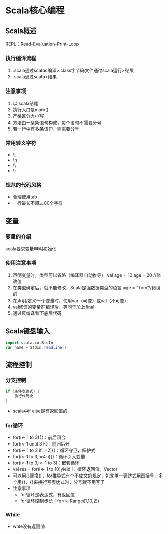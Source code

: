 # Scala核心编程

## Scala概述

REPL：Read-Evaluation-Print-Loop

### 执行编译流程

1. .scala通过scalac编译>.class字节码文件通过scala运行>结果
2. .scala通过scala>结果

### 注意事项

1. 以.scala结尾
2. 执行入口是main()
3. 严格区分大小写
4. 方法由一条条语句构成，每个语句不需要分号
5. 若一行中有多条语句，则需要分号

### 常用转义字符

- \t
- \n
- \\\
- \r

### 规范的代码风格

- 合理使用tab
- 一行最长不超过80个字符

## 变量

### 变量的介绍

scala要求变量申明初始化

### 使用注意事项

1. 声明变量时，类型可以省略（编译器自动推导）
	val age = 10
	age = 20 //修改值
2. 在类型确定后，就不能修改，Scala是强数据类型的语言
	age = “Tom”//错误的
3. 在声明/定义一个变量时，使用var（可变）或val（不可变）
4. val修饰的变量在编译后，等同于加上final
5. 通过反编译看下底层代码  

## Scala键盘输入

```scala
import scala.io.StdIn
var name = StdIn.readline()
```

## 流程控制

### 分支控制

```scala
if (条件表达式) {
	执行代码块
}
```

- scala中if else是有返回值的                                                                                                                                                                                          

### for循环

- for(i<- 1 to 3){}：前后闭合
- for(i<-1 until 3){}：前闭后开
- for(i<- 1 to 3 if !=2){}：循环守卫，保护式
- for(i<-1 to 3;j=4-i){}：循环引入变量
- for(i<-1 to 3,i<-1 to 3)：嵌套循环
- val res = for(i<- 1 to 10)yield i：循环返回值。Vector
- 可以用{}替换()，for推导式有个不成文的规定，包含单一表达式用圆括号，多个用{}，{}来换行写表达式时，分号就不用写了
- 注意事项
	- for循环是表达式，有返回值
	- for循环控制步长：for(i<-Range(1,10,2)) 

### While

- whle没有返回值